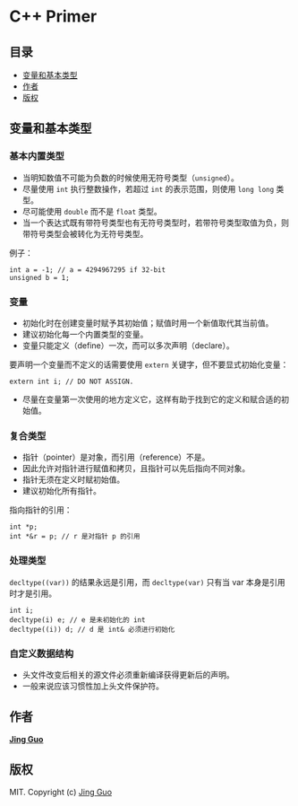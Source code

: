 # C++ Primer

## 目录

- [变量和基本类型](#变量和基本类型)
- [作者](#作者)
- [版权](#版权)

## 变量和基本类型

### 基本内置类型

- 当明知数值不可能为负数的时候使用无符号类型（`unsigned`）。
- 尽量使用 `int` 执行整数操作，若超过 `int` 的表示范围，则使用 `long long` 类型。
- 尽可能使用 `double` 而不是 `float` 类型。
- 当一个表达式既有带符号类型也有无符号类型时，若带符号类型取值为负，则带符号类型会被转化为无符号类型。

例子：

    int a = -1; // a = 4294967295 if 32-bit
    unsigned b = 1;

### 变量

- 初始化时在创建变量时赋予其初始值；赋值时用一个新值取代其当前值。
- 建议初始化每一个内置类型的变量。
- 变量只能定义（define）一次，而可以多次声明（declare）。

要声明一个变量而不定义的话需要使用 `extern` 关键字，但不要显式初始化变量：

    extern int i; // DO NOT ASSIGN.

- 尽量在变量第一次使用的地方定义它，这样有助于找到它的定义和赋合适的初始值。

### 复合类型

- 指针（pointer）是对象，而引用（reference）不是。
- 因此允许对指针进行赋值和拷贝，且指针可以先后指向不同对象。
- 指针无须在定义时赋初始值。
- 建议初始化所有指针。

指向指针的引用：

    int *p;
    int *&r = p; // r 是对指针 p 的引用

### 处理类型

`decltype((var))` 的结果永远是引用，而 `decltype(var)` 只有当 var 本身是引用时才是引用。

    int i;
    decltype(i) e; // e 是未初始化的 int
    decltype((i)) d; // d 是 int& 必须进行初始化

### 自定义数据结构

- 头文件改变后相关的源文件必须重新编译获得更新后的声明。
- 一般来说应该习惯性加上头文件保护符。

## 作者

[**Jing Guo**](http://guoj.org/)

## 版权

MIT. Copyright (c) [Jing Guo](http://guoj.org/)